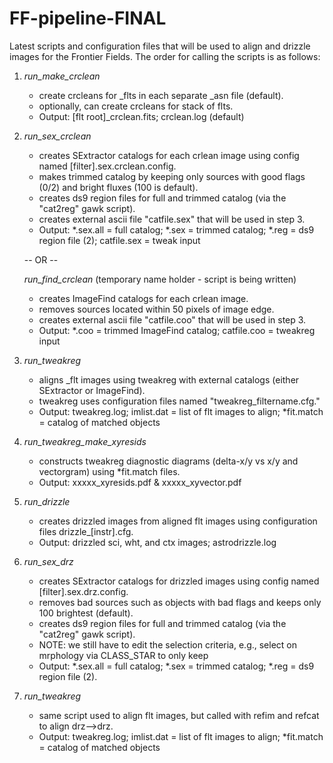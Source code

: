 FF-pipeline-FINAL
=================
Latest scripts and configuration files that will be used to align and drizzle images for the Frontier Fields. The order for calling the scripts is as follows:

1. *run_make_crclean*
    * create crcleans for _flts in each separate _asn file (default).
    * optionally, can create crcleans for stack of flts.
    * Output: [flt root]_crclean.fits; crclean.log (default)

2. *run_sex_crclean*
    * creates SExtractor catalogs for each crlean image using config named [filter].sex.crclean.config.
    * makes trimmed catalog by keeping only sources with good flags (0/2) and bright fluxes (100 is default).
    * creates ds9 region files for full and trimmed catalog (via the "cat2reg" gawk script).
    * creates external ascii file "catfile.sex" that will be used in step 3.
    * Output: *.sex.all = full catalog; *.sex = trimmed catalog; *.reg = ds9 region file (2); catfile.sex = tweak input

    -- OR --

   *run_find_crclean* (temporary name holder - script is being written)
    * creates ImageFind catalogs for each crlean image.
    * removes sources located within 50 pixels of image edge.
    * creates external ascii file "catfile.coo" that will be used in step 3.
    * Output: *.coo = trimmed ImageFind catalog; catfile.coo = tweakreg input

3. *run_tweakreg*
    * aligns _flt images using tweakreg with external catalogs (either SExtractor or ImageFind).
    * tweakreg uses configuration files named "tweakreg_filtername.cfg."
    * Output: tweakreg.log; imlist.dat = list of flt images to align; *fit.match = catalog of matched objects

4. *run_tweakreg_make_xyresids*
    * constructs tweakreg diagnostic diagrams (delta-x/y vs x/y and vectorgram) using *fit.match files.
    * Output: xxxxx_xyresids.pdf & xxxxx_xyvector.pdf

5. *run_drizzle*
    * creates drizzled images from aligned flt images using configuration files drizzle_[instr].cfg.
    * Output: drizzled sci, wht, and ctx images; astrodrizzle.log

6. *run_sex_drz*
    * creates SExtractor catalogs for drizzled images using config named [filter].sex.drz.config.
    * removes bad sources such as objects with bad flags and keeps only 100 brightest (default).
    * creates ds9 region files for full and trimmed catalog (via the "cat2reg" gawk script).
    * NOTE: we still have to edit the selection criteria, e.g., select on mrphology via CLASS_STAR to only keep 
    * Output: *.sex.all = full catalog; *.sex = trimmed catalog; *.reg = ds9 region file (2).

7. *run_tweakreg*
    * same script used to align flt images, but called with refim and refcat to align drz-->drz.
    * Output: tweakreg.log; imlist.dat = list of flt images to align; *fit.match = catalog of matched objects




